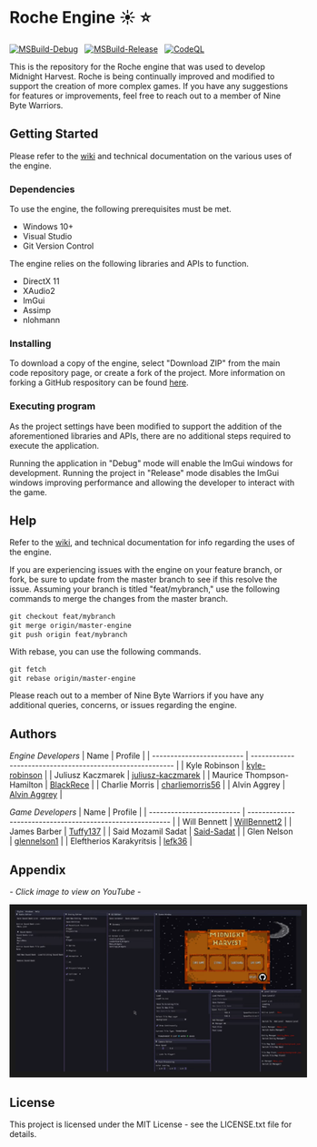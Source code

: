 # Roche Engine :sunny: :star:

[![MSBuild-Debug](https://github.com/Nine-Byte-Warriors/roche-engine/actions/workflows/msbuild-debug.yml/badge.svg)](https://github.com/Nine-Byte-Warriors/roche-engine/actions/workflows/msbuild-debug.yml)
&nbsp;
[![MSBuild-Release](https://github.com/Nine-Byte-Warriors/roche-engine/actions/workflows/msbuild-release.yml/badge.svg)](https://github.com/Nine-Byte-Warriors/roche-engine/actions/workflows/msbuild-release.yml)
&nbsp;
[![CodeQL](https://github.com/Nine-Byte-Warriors/roche-engine/actions/workflows/codeql.yml/badge.svg)](https://github.com/Nine-Byte-Warriors/roche-engine/actions/workflows/codeql.yml)

This is the repository for the Roche engine that was used to develop Midnight Harvest. Roche is being continually improved and modified to support the creation of more complex games. If you have any suggestions for features or improvements, feel free to reach out to a member of Nine Byte Warriors.

## Getting Started

Please refer to the [wiki](https://github.com/Nine-Byte-Warriors/roche-engine/wiki) and technical documentation on the various uses of the engine.

### Dependencies

To use the engine, the following prerequisites must be met.
* Windows 10+
* Visual Studio
* Git Version Control

The engine relies on the following libraries and APIs to function.
* DirectX 11
* XAudio2
* ImGui
* Assimp
* nlohmann

### Installing

To download a copy of the engine, select "Download ZIP" from the main code repository page, or create a fork of the project. More information on forking a GitHub respository can be found [here](https://www.youtube.com/watch?v=XTolZqmZq6s).

### Executing program

As the project settings have been modified to support the addition of the aforementioned libraries and APIs, there are no additional steps required to execute the application.

Running the application in "Debug" mode will enable the ImGui windows for development. Running the project in "Release" mode disables the ImGui windows improving performance and allowing the developer to interact with the game.

## Help

Refer to the [wiki](https://github.com/Nine-Byte-Warriors/roche-engine/wiki), and technical documentation for info regarding the uses of the engine.

If you are experiencing issues with the engine on your feature branch, or fork, be sure to update from the master branch to see if this resolve the issue. Assuming your branch is titled "feat/mybranch," use the following commands to merge the changes from the master branch.

```
git checkout feat/mybranch
git merge origin/master-engine
git push origin feat/mybranch
```

With rebase, you can use the following commands.

```
git fetch
git rebase origin/master-engine
```

Please reach out to a member of Nine Byte Warriors if you have any additional queries, concerns, or issues regarding the engine.

## Authors

_Engine Developers_
| Name                      | Profile                                                   |
| ------------------------- | --------------------------------------------------------- |
| Kyle Robinson             | [kyle-robinson](https://github.com/kyle-robinson)         |
| Juliusz Kaczmarek         | [juliusz-kaczmarek](https://github.com/juliusz-kaczmarek) |
| Maurice Thompson-Hamilton | [BlackRece](https://github.com/BlackRece)                 |
| Charlie Morris            | [charliemorris56](https://github.com/charliemorris56)     |
| Alvin Aggrey              | [Alvin Aggrey](https://github.com/AlvinAggrey)            |

_Game Developers_
| Name                      | Profile                                                   |
| ------------------------- | --------------------------------------------------------- |
| Will Bennett              | [WillBennett2](https://github.com/WillBennett2)           |
| James Barber              | [Tuffy137](https://github.com/Tuffy137)                   |
| Said Mozamil Sadat        | [Said-Sadat](https://github.com/Said-Sadat)               |
| Glen Nelson               | [glennelson1](https://github.com/glennelson1)             |
| Eleftherios Karakyritsis  | [lefk36](https://github.com/lefk36)                       |

## Appendix

*- Click image to view on YouTube -*

<a href="https://www.youtube.com/watch?v=HsIqgS8mekI" target="_blank">
  <img src="Roche Engine.png" alt="Roche Engine Thumbnail" border="10" />
</a>

## License

This project is licensed under the MIT License - see the LICENSE.txt file for details.
